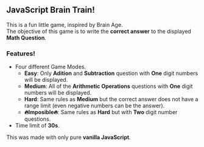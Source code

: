 ## JavaScript Brain Train!  


This is a fun little game, inspired by Brain Age.   
The objective of this game is to write the **correct answer** to the displayed **Math Question**.     
### Features!   
  - Four different Game Modes.  
    - **Easy**: Only **Adition** and **Subtraction** question with **One** digit numbers will be displayed.   
    - **Medium**: All of the **Arithmetic Operations** questions with **One** digit numbers will be displayed.  
    - **Hard**: Same rules as **Medium** but the correct answer does not have a range limit (even negative numbers can be the answer).  
    - **🔥Imposible🔥**: Same rules as **Hard** but with **Two** digit number questions.  
  - Time limit of **30s**. 

This was made with only pure **vanilla JavaScript**.  
  
